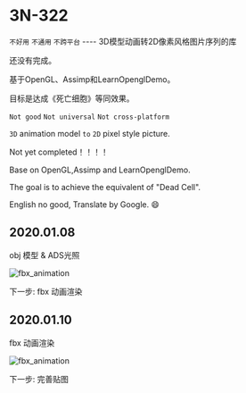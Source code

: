 # 3N-322


`不好用` `不通用` `不跨平台` ---- 3D模型动画转2D像素风格图片序列的库

还没有完成。

基于OpenGL、Assimp和LearnOpenglDemo。

目标是达成《死亡细胞》等同效果。



`Not good` `Not universal` `Not cross-platform `

`3D` animation model `to` `2D` pixel style picture.

Not yet completed！！！！


Base on OpenGL,Assimp and LearnOpenglDemo.

The goal is to achieve the equivalent of "Dead Cell".

English no good, Translate by Google. :smile:



## 2020.01.08

obj 模型 & ADS光照

![fbx_animation](https://github.com/PENGPPP/3N-322/blob/master/gif/Jan-10-2020%2015-25-01.gif)

下一步: fbx 动画渲染


## 2020.01.10

fbx 动画渲染

![fbx_animation](https://github.com/PENGPPP/3N-322/blob/master/gif/Jan-10-2020%2015-19-04.gif)

下一步: 完善贴图

